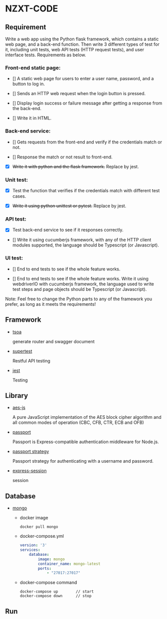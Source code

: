 # NZXT-CODE


## Requirement
Write a web app using the Python flask framework, which contains a static web page, and a back-end function. Then write 3 different types of test for it, including unit tests, web API tests (HTTP request tests), and user interface tests. Requirements as below.

### Front-end static page:

* [] A static web page for users to enter a user name, password, and a button to log in.

* [] Sends an HTTP web request when the login button is pressed.

* [] Display login success or failure message after getting a response from the back-end.

* [] Write it in HTML.

### Back-end service:

* [] Gets requests from the front-end and verify if the credentials match or not.

* [] Response the match or not result to front-end.

* [X] ~~Write it with python and the flask framework.~~ Replace by jest.

### Unit test:

* [X] Test the function that verifies if the credentials match with different test cases.

* [X] ~~Write it using python unittest or pytest.~~ Replace by jest.

### API test:

* [X] Test back-end service to see if it responses correctly.

* [] Write it using cucumberjs framework, with any of the HTTP client modules supported, the language should be Typescript (or Javascript).

### UI test:

* [] End to end tests to see if the whole feature works.

* [] End to end tests to see if the whole feature works.
Write it using webdriverIO with cucumberjs framework, the language used to write test steps and page objects should be Typescript (or Javascript).


Note: Feel free to change the Python parts to any of the framework you prefer, as long as it meets the requirements!


## Framework 
- [tsoa](https://github.com/lukeautry/tsoa)
  
  generate router and swagger document


- [supertest](https://www.npmjs.com/package/supertest)

    Restful API testing

- [jest](https://jestjs.io/)

    Testing

## Library

* [aes-js](https://www.npmjs.com/package/aes-js)

    A pure JavaScript implementation of the AES block cipher algorithm and all common modes of operation (CBC, CFB, CTR, ECB and OFB)

* [passport](https://www.npmjs.com/package/passport)

    Passport is Express-compatible authentication middleware for Node.js.

* [passport strategy](https://www.npmjs.com/package//passport-local)

    Passport strategy for authenticating with a username and password.

* [express-session](https://github.com/expressjs/session)
    
    session


## Database

* [mongo](https://hub.docker.com/_/mongo)

     - docker image

        ```shell
        docker pull mongo
        ```

    - docker-compose.yml 
        ```yml
        version: '3'
        services:
            database:
                image: mongo
                container_name: mongo-latest 
                ports:
                    - "27017:27017"

        ```
     - docker-compose command
        ```shell
        docker-compose up        // start 
        docker-compose down      // stop
        ```
## Run

